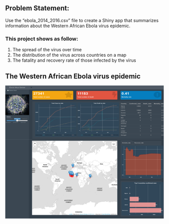 ## **Problem Statement:**

Use the “ebola_2014_2016.csv” file to create a Shiny app that summarizes information about the Western African Ebola virus epidemic. 

### **This project shows as follow:**

1. The spread of the virus over time
2. The distribution of the virus across countries on a map
3. The fatality and recovery rate of those infected by the virus

## **The Western African Ebola virus epidemic**

![U](./ebola.png)
